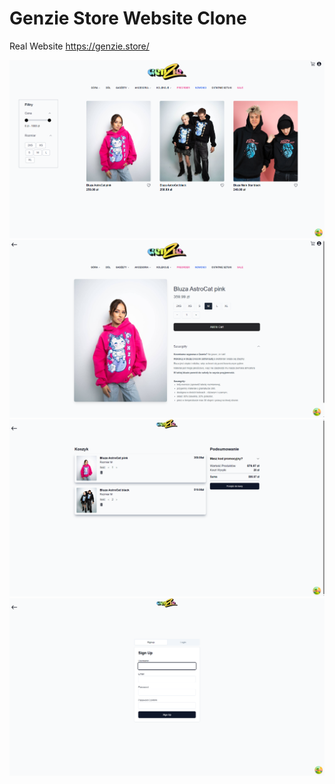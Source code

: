 # Genzie Store Website Clone

Real Website https://genzie.store/

![Strona główna](images/2.png)
![Strona główna](images/3.png)
![Strona główna](images/4.png)
![Strona główna](images/1.png)
